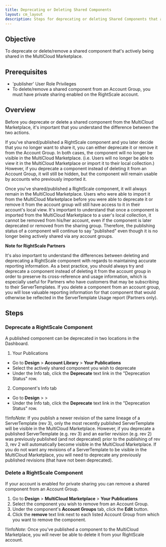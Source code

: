 ```yaml
---
title: Deprecating or Deleting Shared Components
layout: cm_layout
description: Steps for deprecating or deleting Shared Components that are being actively shared in the RightScale Cloud Management Platform.
---
```

## Objective

To deprecate or delete/remove a shared component that's actively being shared in the MultiCloud Marketplace.

## Prerequisites

* 'publisher' User Role Privileges
* To delete/remove a shared component from an Account Group, you must have private sharing enabled on the RightScale account.

## Overview

Before you deprecate or delete a shared component from the MultiCloud Marketplace, it's important that you understand the difference between the two actions.

If you've shared/published a RightScale component and you later decide that you no longer want to share it, you can either deprecate it or remove it from the Account Group. In both cases, the component will no longer be visible in the MultiCloud Marketplace. (i.e. Users will no longer be able to view it in the MultiCloud Marketplace or import it to their local collection.) However, if you deprecate a component instead of deleting it from an Account Group, it will still be hidden, but the component will remain usable by accounts who previously imported it.

Once you've shared/published a RightScale component, it will always remain in the MultiCloud Marketplace. Users who were able to import it from the MultiCloud Marketplace before you were able to deprecate it or remove it from the account group will still have access to it in their account's local view. It's important to understand that once a component is imported from the MultiCloud Marketplace to a user's local collection, it cannot be removed from his/her account, even if the component is later deprecated or removed from the sharing group. Therefore, the publishing status of a component will continue to say "published" even though it is no longer being actively shared via any account groups.

**Note for RightScale Partners**

It's also important to understand the differences between deleting and deprecating a RightScale component with regards to maintaining accurate reporting information. As a best practice, you should always try and deprecate a component instead of deleting it from the account group in order to preserve its cross-reference and usage information, which is especially useful for Partners who have customers that may be subscribing to their ServerTemplates. If you delete a component from an account group, you will lose valuable reporting information for that component that would otherwise be reflected in the ServerTemplate Usage report (Partners only).

## Steps

### Deprecate a RightScale Component

A published component can be deprecated in two locations in the Dashboard.

1. Your Publications
  * Go to **Design** > **Account Library** > **Your Publications**
  * Select the actively shared component you wish to deprecate
  * Under the Info tab, click the **Deprecate** text link in the "Deprecation Status" row.
2. Component's Info tab
  * Go to **Design** > **<Component>** > **<YourComponent>**
  * Under the Info tab, click the **Deprecate** text link in the "Deprecation Status" row.

!!info*Note:* If you publish a newer revision of the same lineage of a ServerTemplate (rev 3), only the most recently published ServerTemplate will be visible in the MultiCloud Marketplace. However, if you deprecate a published ServerTemplate (e.g. rev 3) and an earlier revision (e.g. rev 2) was previously published (and not deprecated) prior to the publishing of rev 3, rev 2 will automatically become visible in the MultiCloud Marketplace. If you do not want any revisions of a ServerTemplate to be visible in the MultiCloud Marketplace, you will need to deprecate any previously published revisions (that have not been deprecated).

### Delete a RightScale Component

If your account is enabled for private sharing you can remove a shared component from an Account Group.

1. Go to **Design** > **MultiCloud Marketplace** > **Your Publications**
2. Select the component you wish to remove from an Account Group.
3. Under the component's **Account Groups** tab, click the **Edit** button.
4. Click the **remove** text link next to each listed Account Group from which you want to remove the component.

!!info*Note:* Once you've published a component to the MultiCloud Marketplace, you will never be able to delete it from your RightScale account.
